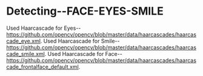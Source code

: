 # Detecting--FACE-EYES-SMILE

Used Haarcascade for Eyes--https://github.com/opencv/opencv/blob/master/data/haarcascades/haarcascade_eye.xml.
Used Haarcascade for Smile--https://github.com/opencv/opencv/blob/master/data/haarcascades/haarcascade_smile.xml.
Used Haarcascade for Face--https://github.com/opencv/opencv/blob/master/data/haarcascades/haarcascade_frontalface_default.xml.
